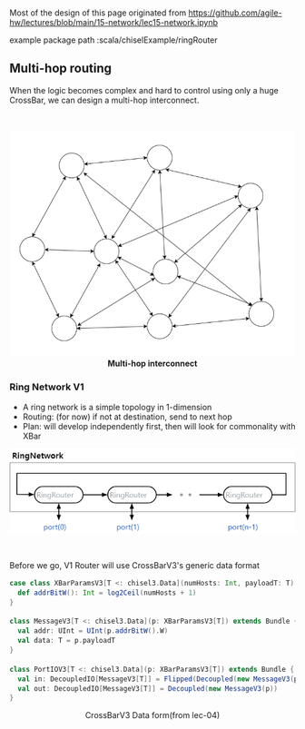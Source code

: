 <br>

Most of the design of this page originated from
https://github.com/agile-hw/lectures/blob/main/15-network/lec15-network.ipynb

example package path :scala/chiselExample/ringRouter

## Multi-hop routing

When the logic becomes complex and hard to control using only a huge CrossBar, we can design a multi-hop interconnect.

<br>
<p align="center"> <img src="lec05/multihop.png"/>  <b> Multi-hop interconnect </b> </p>


### Ring Network V1

- A ring network is a simple topology in 1-dimension
- Routing: (for now) if not at destination, send to next hop
- Plan: will develop independently first, then will look for commonality with XBar


<p align="center"> <img src="lec05/RingNetworkV1.png"/> </p>

<br>

Before we go, V1 Router will use CrossBarV3's generic data format


```scala
case class XBarParamsV3[T <: chisel3.Data](numHosts: Int, payloadT: T) {
  def addrBitW(): Int = log2Ceil(numHosts + 1)
}

class MessageV3[T <: chisel3.Data](p: XBarParamsV3[T]) extends Bundle {
  val addr: UInt = UInt(p.addrBitW().W)
  val data: T = p.payloadT
}

class PortIOV3[T <: chisel3.Data](p: XBarParamsV3[T]) extends Bundle {
  val in: DecoupledIO[MessageV3[T]] = Flipped(Decoupled(new MessageV3(p)))
  val out: DecoupledIO[MessageV3[T]] = Decoupled(new MessageV3(p))
}
```

<p align="center"> CrossBarV3 Data form(from lec-04) </p>




